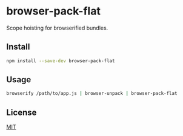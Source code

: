 # browser-pack-flat

Scope hoisting for browserified bundles.

## Install

```bash
npm install --save-dev browser-pack-flat
```

## Usage

```bash
browserify /path/to/app.js | browser-unpack | browser-pack-flat
```

## License

[MIT](./LICENSE)

